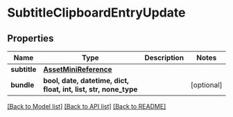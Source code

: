 # SubtitleClipboardEntryUpdate


## Properties

Name | Type | Description | Notes
------------ | ------------- | ------------- | -------------
**subtitle** | [**AssetMiniReference**](AssetMiniReference.md) |  | 
**bundle** | **bool, date, datetime, dict, float, int, list, str, none_type** |  | [optional] 

[[Back to Model list]](../#documentation-for-models) [[Back to API list]](../#documentation-for-api-endpoints) [[Back to README]](../)


